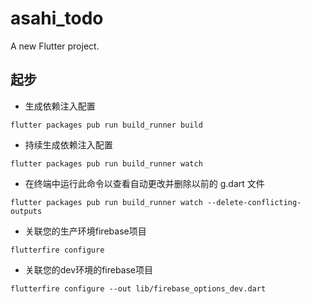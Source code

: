 # asahi_todo

A new Flutter project.

## 起步

- 生成依赖注入配置

```
flutter packages pub run build_runner build
```

- 持续生成依赖注入配置
```
flutter packages pub run build_runner watch
```

- 在终端中运行此命令以查看自动更改并删除以前的 g.dart 文件
```
flutter packages pub run build_runner watch --delete-conflicting-outputs
```

- 关联您的生产环境firebase项目
```
flutterfire configure
```

- 关联您的dev环境的firebase项目

```
flutterfire configure --out lib/firebase_options_dev.dart
```